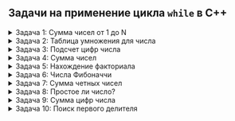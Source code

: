 
## Задачи на применение цикла `while` в C++


<details>
  <summary>Задача 1: Сумма чисел от 1 до N</summary>

  Напишите программу, которая запрашивает у пользователя число `N` и выводит сумму всех чисел от 1 до `N` включительно.

</details>


<details>
  <summary>Задача 2: Таблица умножения для числа</summary>

  Напишите программу, которая запрашивает у пользователя число и выводит таблицу умножения для этого числа от 1 до 10.

</details>


<details>
  <summary>Задача 3: Подсчет цифр числа</summary>

  Напишите программу, которая запрашивает у пользователя число и выводит количество цифр в этом числе.

</details>

<details>
  <summary>Задача 4: Сумма чисел</summary>

  Напишите программу, которая запрашивает у пользователя числа и суммирует их до тех пор, пока пользователь не введет `0`.

  **Ввод данных:**
  Введите число: 5  
  Введите число: 3  
  Введите число: 0  

  **Правильный вывод:**
  Сумма чисел: 8

</details>


<details>
  <summary>Задача 5: Нахождение факториала</summary>

  Напишите программу, которая запрашивает у пользователя число `N` и выводит факториал этого числа.

</details>

<details>
  <summary>Задача 6: Числа Фибоначчи</summary>

  Напишите программу, которая запрашивает у пользователя число `N` и выводит первые `N` чисел Фибоначчи.

</details>


<details>
  <summary>Задача 7: Сумма четных чисел</summary>

  Напишите программу, которая запрашивает у пользователя числа и суммирует только четные числа, пока пользователь не введет `0`.

  **Ввод данных:**
  Введите число: 8  
  Введите число: 5  
  Введите число: 12  
  Введите число: 0  

  **Правильный вывод:**
  Сумма четных чисел: 20

</details>


<details>
  <summary>Задача 8: Простое ли число?</summary>

  Напишите программу, которая запрашивает у пользователя число `n` и проверяет простое оно или нет.

</details>


<details>
  <summary>Задача 9: Сумма цифр числа</summary>

  Напишите программу, которая запрашивает у пользователя число и выводит сумму всех цифр этого числа.

</details>

<details>
  <summary>Задача 10: Поиск первого делителя</summary>

  Напишите программу, которая запрашивает у пользователя число и находит его первый делитель (кроме 1 и самого числа), используя оператор `break` для завершения поиска при нахождении первого делителя.

  **Ввод данных:**
  Введите число: 18  

  **Правильный вывод:**
  Первый делитель числа 18: 2

</details>
